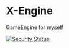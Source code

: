 # X-Engine
GameEngine for myself

[![Security Status](https://www.murphysec.com/platform3/v31/badge/1671877502947115008.svg)](https://www.murphysec.com/console/report/1671877502875811840/1671877502947115008)
